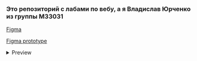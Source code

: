 ### Это репозиторий с лабами по вебу, a я Владислав Юрченко из группы M33031

[Figma](https://www.figma.com/file/1jrlE3O1D8ggwtOKvjRvqR/Compare-site?node-id=0%3A1)

[Figma prototype](https://www.figma.com/proto/1jrlE3O1D8ggwtOKvjRvqR/Compare-site)

<details>
  <summary>Preview</summary>

  ![Main page](preview_main_page.png)

  ![All cats](preview_all_cats.png)

  ![About](preview_about_page.png)
</details>


